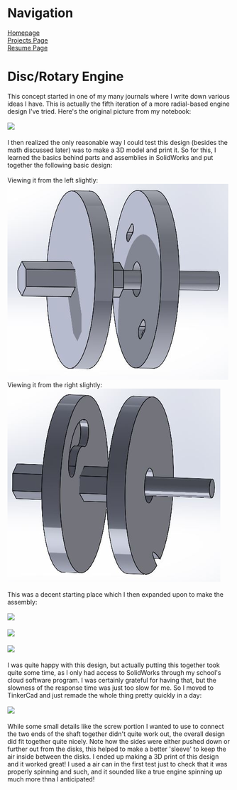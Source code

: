 <html>
<body>

  <div>
    <h1> Navigation </h1>
    <p>
      <a href="https://scicapt.github.io"> Homepage </a>
      <br>
      <a href="https://scicapt.github.io/Projects"> Projects Page </a>
      <br>
      <a href="https://scicapt.github.io/Resume">Resume Page</a>
    </p>
  </div>
  
  <div>
  <h1>Disc/Rotary Engine</h1>
  <p>
    This concept started in one of my many journals where I write down various ideas I have. This is actually the fifth iteration of a more radial-based engine design I've tried. Here's the original picture from my notebook:
    <br><br>
    <img src=".docs/assets/RvNotebook.JPG">
    <br><br>
    I then realized the only reasonable way I could test this design (besides the math discussed later) was to make a 3D model and print it. So for this, I learned the basics behind parts and assemblies in SolidWorks and put together the following basic design:
    <br><br>
    Viewing it from the left slightly:
    <br>
    <img src="./docs/assets/RV2.JPG">
    <br>
    Viewing it from the right slightly:
    <br>
    <img src="./docs/assets/RV3.JPG">
    <br><br>
    This was a decent starting place which I then expanded upon to make the assembly:
    <br><br>
    <img src=".docs/assets/RVbAssembly1.png">
    <br><br>
    <img src=".docs/assets/RVbAssembly2.png">
    <br><br>
    <img src=".docs/assets/RVbAssembly3.png">
    <br><br>
    I was quite happy with this design, but actually putting this together took quite some time, as I only had access to SolidWorks through my school's cloud software program. I was certainly grateful for having that, but the slowness of the response time was just too slow for me. So I moved to TinkerCad and just remade the whole thing pretty quickly in a day:
    <br><br>
    <img src=".docs/assets/RVbAssembly4.png">
    <br><br>
    While some small details like the screw portion I wanted to use to connect the two ends of the shaft together didn't quite work out, the overall design did fit together quite nicely. Note how the sides were either pushed down or further out from the disks, this helped to make a better 'sleeve' to keep the air inside between the disks. I ended up making a 3D print of this design and it worked great! I used a air can in the first test just to check that it was properly spinning and such, and it sounded like a true engine spinning up much more thna I anticipated!
  </p>
  </div>
